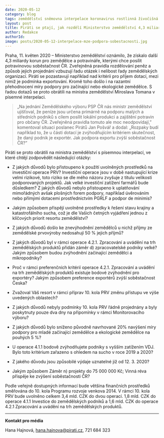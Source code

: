 ```yaml
---
date: 2020-05-12
category: blog
tags: zemědělství sněmovna interpelace koronavirus rostlinná živočišná potravinářství kontrola-moci-a-mocných soběstačnost
layout: post
title: Piráti se ptají, jak rozdělí Ministerstvo zemědělství 4,3 miliardy korun na podporu soběstačnosti
author: Redakce
authorId:  
image: posts/2020-05-12-interpelace-mze-podpora-sobestacnosti.jpg
---
```


Praha, 11. květen 2020 – Ministerstvo zemědělství oznámilo, že získalo další 4,3 miliardy korun pro zemědělce a potravináře, kterými chce posílit potravinovou soběstačnost ČR. Zveřejněná pravidla rozdělování peněz a způsob jejich projednání vzbuzují řadu otázek i nelibost řady zemědělských organizací. Piráti se pozastavují například nad kritérii pro příjem dotací, mezi nimiž je podmínka exportování. Kromě toho došlo i na razantní přehodnocení míry podpory pro začínající nebo ekologické zemědělce. S řadou dotazů se proto obrátili na ministra zemědělství Miroslava Tomana v písemné interpelaci.

> „Na jednání Zemědělského výboru PSP ČR nás ministr zemědělství ujišťoval, že peníze jsou určena primárně na podporu malých a středních podniků s cílem posílit lokální produkci a zajištění potravin pro občany ČR. Zveřejněná pravidla tomuto ale moc neodpovídají,” komentoval situaci poslanec Pirátů Jan Pošvář a dodal: „Rozpaky budí například to, že u části dotací je zvýhodňujícím kritériem skutečnost, že daný podnik je exportér. Jak podpora exportu zvýší soběstačnost ČR?”

Piráti se proto obrátili na ministra zemědělství s písemnou interpelací, ve které chtějí zodpovědět následující otázky:

- Z jakých důvodů bylo přistoupeno k použití uvolněných prostředků na investiční operace PRV? Investiční operace jsou v době nastupující krize velmi rizikové, toto riziko se dle mého názoru zvyšuje z titulu velikosti podporovaných projektů. Jak velké investiční zatížení farmářů bude důsledkem? Z jakých důvodů nebylo přistoupeno k uplatňování mimořádných avšak plošných forem podpory, například úvěrováním nebo přímými dotacemi prostřednictvím PGRLF a podpor de minimis?

- Jakým způsobem přispějí uvolněné prostředky k řešení stavu krajiny a katastrofálního sucha, což je dle Vašich četných vyjádření jednou z klíčových priorit resortu zemědělství?

- Z jakých důvodů došlo ke znevýhodnění zemědělců u nichž příjmy ze zemědělské prvovýroby nedosahují 50 % jejich příjmů?

- Z jakých důvodů byl v rámci operace 4.2.1. Zpracování a uvádění na trh zemědělských produktů přidán záměr d) zpracovatelské podniky velké? Jakým způsobem budou zvýhodnění začínající zemědělci a mikropodniky?

- Proč v rámci preferenčních kritérií operace 4.2.1. Zpracování a uvádění na trh zemědělských produktů existuje bodové zvýhodnění pro exportéry? Jakým způsobem preference exportérů zvýší soběstačnost Česka?

- Zvažoval Váš resort v rámci příprav 10. kola PRV změnu přístupu ve výše uvedených oblastech?

- Z jakých důvodů nebyly podmínky 10. kola PRV řádně projednány a byly poskytnuty pouze dva dny na připomínky v rámci Monitorovacího výboru?

- Z jakých důvodů bylo sníženo původně navrhované 20% navýšení míry podpory pro mladé začínající zemědělce a ekologické zemědělce na pouhých 5 %?

- U operace 4.1.1 bodově zvýhodňujete podniky s vyšším zatížením VDJ. Bylo toto kritérium zařazeno s ohledem na sucho v roce 2019 a 2020?

- Z jakého důvodu jsou způsobilé výdaje uznatelné již od 12. 3. 2020?

- Jakým způsobem Záměr n) projekty do 75 000 000 Kč; Vinná réva přispěje ke zvýšení soběstačnosti ČR?

Podle veřejně dostupných informací bude většina finančních prostředků směřována do 10. kola Programu rozvoje venkova 2014. V rámci 10. kola PRV bude uvolněno celkem 3,4 mld. CZK do dvou operací. 1,8 mld. CZK do operace 4.1.1 Investice do zemědělských podniků a 1,6 mld. CZK do operace 4.2.1 Zpracování a uvádění na trh zemědělských produktů.

---

**Kontakt pro média**

Hana Hajnová, <hana.hajnova@pirati.cz>, 721 684 323
